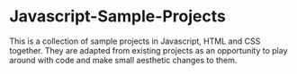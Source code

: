 # Javascript-Sample-Projects

This is a collection of sample projects in Javascript, HTML and CSS together. They are adapted from existing projects as an opportunity to play around with code and make small aesthetic changes to them.
